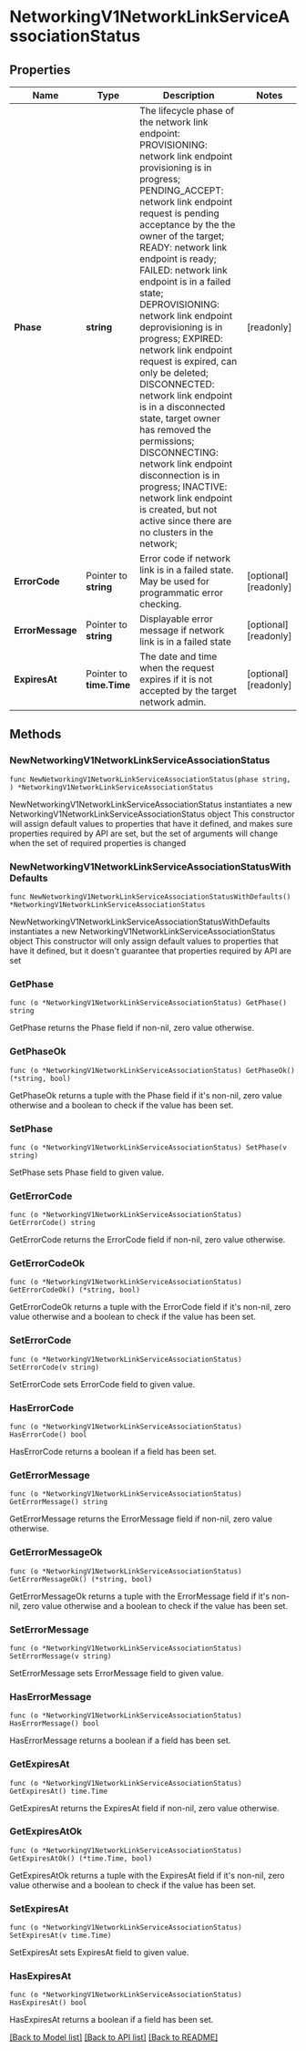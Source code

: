 # NetworkingV1NetworkLinkServiceAssociationStatus

## Properties

Name | Type | Description | Notes
------------ | ------------- | ------------- | -------------
**Phase** | **string** | The lifecycle phase of the network link endpoint:    PROVISIONING: network link endpoint provisioning is in progress;    PENDING_ACCEPT: network link endpoint request is pending acceptance by the the owner of the target;    READY:  network link endpoint is ready;    FAILED: network link endpoint is in a failed state;    DEPROVISIONING: network link endpoint deprovisioning is in progress;    EXPIRED: network link endpoint request is expired, can only be deleted;    DISCONNECTED: network link endpoint is in a disconnected state, target owner has removed the permissions;    DISCONNECTING: network link endpoint disconnection is in progress;    INACTIVE: network link endpoint is created, but not active since there are no clusters in the network;  | [readonly] 
**ErrorCode** | Pointer to **string** | Error code if network link is in a failed state. May be used for programmatic error checking. | [optional] [readonly] 
**ErrorMessage** | Pointer to **string** | Displayable error message if network link is in a failed state | [optional] [readonly] 
**ExpiresAt** | Pointer to **time.Time** | The date and time when the request expires if it is not accepted by the target network admin. | [optional] [readonly] 

## Methods

### NewNetworkingV1NetworkLinkServiceAssociationStatus

`func NewNetworkingV1NetworkLinkServiceAssociationStatus(phase string, ) *NetworkingV1NetworkLinkServiceAssociationStatus`

NewNetworkingV1NetworkLinkServiceAssociationStatus instantiates a new NetworkingV1NetworkLinkServiceAssociationStatus object
This constructor will assign default values to properties that have it defined,
and makes sure properties required by API are set, but the set of arguments
will change when the set of required properties is changed

### NewNetworkingV1NetworkLinkServiceAssociationStatusWithDefaults

`func NewNetworkingV1NetworkLinkServiceAssociationStatusWithDefaults() *NetworkingV1NetworkLinkServiceAssociationStatus`

NewNetworkingV1NetworkLinkServiceAssociationStatusWithDefaults instantiates a new NetworkingV1NetworkLinkServiceAssociationStatus object
This constructor will only assign default values to properties that have it defined,
but it doesn't guarantee that properties required by API are set

### GetPhase

`func (o *NetworkingV1NetworkLinkServiceAssociationStatus) GetPhase() string`

GetPhase returns the Phase field if non-nil, zero value otherwise.

### GetPhaseOk

`func (o *NetworkingV1NetworkLinkServiceAssociationStatus) GetPhaseOk() (*string, bool)`

GetPhaseOk returns a tuple with the Phase field if it's non-nil, zero value otherwise
and a boolean to check if the value has been set.

### SetPhase

`func (o *NetworkingV1NetworkLinkServiceAssociationStatus) SetPhase(v string)`

SetPhase sets Phase field to given value.


### GetErrorCode

`func (o *NetworkingV1NetworkLinkServiceAssociationStatus) GetErrorCode() string`

GetErrorCode returns the ErrorCode field if non-nil, zero value otherwise.

### GetErrorCodeOk

`func (o *NetworkingV1NetworkLinkServiceAssociationStatus) GetErrorCodeOk() (*string, bool)`

GetErrorCodeOk returns a tuple with the ErrorCode field if it's non-nil, zero value otherwise
and a boolean to check if the value has been set.

### SetErrorCode

`func (o *NetworkingV1NetworkLinkServiceAssociationStatus) SetErrorCode(v string)`

SetErrorCode sets ErrorCode field to given value.

### HasErrorCode

`func (o *NetworkingV1NetworkLinkServiceAssociationStatus) HasErrorCode() bool`

HasErrorCode returns a boolean if a field has been set.

### GetErrorMessage

`func (o *NetworkingV1NetworkLinkServiceAssociationStatus) GetErrorMessage() string`

GetErrorMessage returns the ErrorMessage field if non-nil, zero value otherwise.

### GetErrorMessageOk

`func (o *NetworkingV1NetworkLinkServiceAssociationStatus) GetErrorMessageOk() (*string, bool)`

GetErrorMessageOk returns a tuple with the ErrorMessage field if it's non-nil, zero value otherwise
and a boolean to check if the value has been set.

### SetErrorMessage

`func (o *NetworkingV1NetworkLinkServiceAssociationStatus) SetErrorMessage(v string)`

SetErrorMessage sets ErrorMessage field to given value.

### HasErrorMessage

`func (o *NetworkingV1NetworkLinkServiceAssociationStatus) HasErrorMessage() bool`

HasErrorMessage returns a boolean if a field has been set.

### GetExpiresAt

`func (o *NetworkingV1NetworkLinkServiceAssociationStatus) GetExpiresAt() time.Time`

GetExpiresAt returns the ExpiresAt field if non-nil, zero value otherwise.

### GetExpiresAtOk

`func (o *NetworkingV1NetworkLinkServiceAssociationStatus) GetExpiresAtOk() (*time.Time, bool)`

GetExpiresAtOk returns a tuple with the ExpiresAt field if it's non-nil, zero value otherwise
and a boolean to check if the value has been set.

### SetExpiresAt

`func (o *NetworkingV1NetworkLinkServiceAssociationStatus) SetExpiresAt(v time.Time)`

SetExpiresAt sets ExpiresAt field to given value.

### HasExpiresAt

`func (o *NetworkingV1NetworkLinkServiceAssociationStatus) HasExpiresAt() bool`

HasExpiresAt returns a boolean if a field has been set.


[[Back to Model list]](../README.md#documentation-for-models) [[Back to API list]](../README.md#documentation-for-api-endpoints) [[Back to README]](../README.md)


